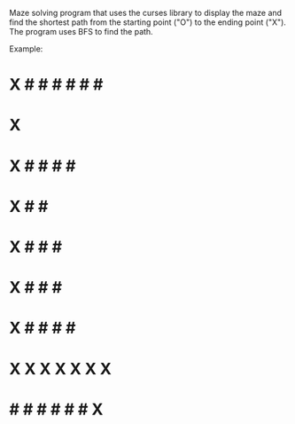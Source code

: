 Maze solving program that uses the curses library to display the maze and find the 
shortest path from the starting point ("O") to the ending point ("X"). 
The program uses BFS to find the path.

Example:

# X # # # # # # #
# X             #
# X # #   # #   #
# X #       #   #
# X #   #   #   #
# X #   #   #   #
# X #   #   # # #
# X X X X X X X #
# # # # # # # X #
